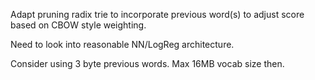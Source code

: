 Adapt pruning radix trie to incorporate previous word(s) to 
adjust score based on CBOW style weighting.

Need to look into reasonable NN/LogReg architecture.

Consider using 3 byte previous words. Max 16MB vocab size then.
